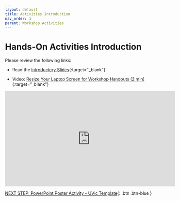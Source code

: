 ```yaml
---
layout: default
title: Activities Introduction
nav_order: 1
parent: Workshop Activities
---
```

# Hands-On Activities Introduction

Please review the following links:

- Read the [Introductory Slides](https://docs.google.com/presentation/d/1CLpHDA4RILwO5QhZzPc1jcM8p4zRTttzRaqLsR-CFbE/edit?usp=sharing){:target="_blank"} 

- Video: [Resize Your Laptop Screen for Workshop Handouts (2 min)](https://www.youtube.com/watch?v=Igk5hZUfzN0){:target="_blank"}


<iframe width="560" height="315" src="https://www.youtube.com/embed/ZUbktMdU9Lo" title="Academic Posters with PowerPoint & #BetterPoster Template" frameborder="0" allow="accelerometer; autoplay; clipboard-write; encrypted-media; gyroscope; picture-in-picture; web-share" allowfullscreen></iframe>

[NEXT STEP: PowerPoint Poster Activity - UVic Template](act-1.html){: .btn .btn-blue }
